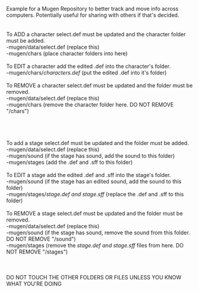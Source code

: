 Example for a Mugen Repository to better track and move info across computers. Potentially useful for sharing with others if that's decided.<br/>
<br/>
<br/>
To ADD a character select.def must be updated and the character folder must be added.<br/>
-mugen/data/select.def (replace this)<br/>
-mugen/chars (place character folders into here)<br/>
<br/>
To EDIT a character add the edited .def into the character's folder.<br/>
-mugen/chars/*characters.def* (put the edited .def into it's folder)<br/>
<br/>
To REMOVE a character select.def must be updated and the folder must be removed.<br/>
-mugen/data/select.def (replace this)<br/>
-mugen/chars (remove the character folder here. DO NOT REMOVE "/chars")<br/>
<br/>
<br/>
<br/>
<br/>
To add a stage select.def must be updated and the folder must be added.<br/>
-mugen/data/select.def (replace this)<br/>
-mugen/sound (if the stage has sound, add the sound to this folder)<br/>
-mugen/stages (add the .def and .sff to this folder)<br/>
<br/>
To EDIT a stage add the edited .def and .sff into the stage's folder.<br/>
-mugen/sound (if the stage has an edited sound, add the sound to this folder)<br/>
-mugen/stages/*stage.def and stage.sff* (replace the .def and .sff to this folder)<br/>
<br/>
To REMOVE a stage select.def must be updated and the folder must be removed.<br/>
-mugen/data/select.def (replace this)<br/>
-mugen/sound (if the stage has sound, remove the sound from this folder. DO NOT REMOVE "/sound")<br/>
-mugen/stages (remove the *stage.def and stage.sff* files from here. DO NOT REMOVE "/stages")<br/>
<br/>
<br/>
<br/>
DO NOT TOUCH THE OTHER FOLDERS OR FILES UNLESS YOU KNOW WHAT YOU'RE DOING

